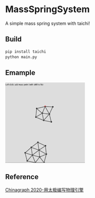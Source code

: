 # MassSpringSystem

A simple mass spring system with taichi!

## Build

```bash
pip install taichi
python main.py
```
## Emample
<div>
  <img src="img/example.PNG" width=50% height=50%>
</div>

## Reference

[Chinagraph 2020-用太极编写物理引擎](https://www.bilibili.com/video/BV1UK4y177iH/?spm_id_from=333.999.0.0&vd_source=ea6df38502a795b7533aa33b78bf1159)





